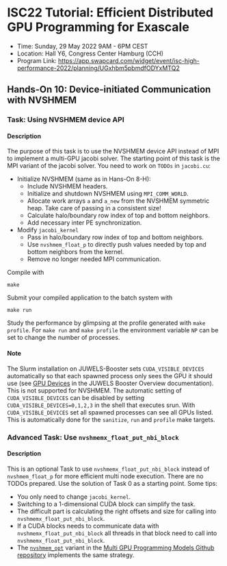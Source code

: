 # ISC22 Tutorial: Efficient Distributed GPU Programming for Exascale

-   Time: Sunday, 29 May 2022 9AM - 6PM CEST
-   Location: Hall Y6, Congress Center Hamburg (CCH)
-   Program Link:
    https://app.swapcard.com/widget/event/isc-high-performance-2022/planning/UGxhbm5pbmdfODYxMTQ2


## Hands-On 10: Device-initiated Communication with NVSHMEM

### Task: Using NVSHMEM device API

#### Description

The purpose of this task is to use the NVSHMEM device API instead of MPI to implement a multi-GPU jacobi solver. The starting point of this task is the MPI variant of the jacobi solver. You need to work on `TODOs` in `jacobi.cu`:

- Initialize NVSHMEM (same as in Hans-On 8-H):
  - Include NVSHMEM headers.
  - Initialize and shutdown NVSHMEM using `MPI_COMM_WORLD`.
  - Allocate work arrays `a` and `a_new` from the NVSHMEM symmetric heap. Take care of passing in a consistent size!
  - Calculate halo/boundary row index of top and bottom neighbors.
  - Add necessary inter PE synchronization.
- Modify `jacobi_kernel`
  - Pass in halo/boundary row index of top and bottom neighbors.
  - Use `nvshmem_float_p` to directly push values needed by top and bottom neighbors from the kernel.
  - Remove no longer needed MPI communication.

Compile with

``` {.bash}
make
```

Submit your compiled application to the batch system with

``` {.bash}
make run
```

Study the performance by glimpsing at the profile generated with
`make profile`. For `make run` and `make profile` the environment variable `NP` can be set to change the number of processes.

#### Note

The Slurm installation on JUWELS-Booster sets `CUDA_VISIBLE_DEVICES` automatically so that each spawned process only sees the GPU it should use (see [GPU Devices](https://apps.fz-juelich.de/jsc/hps/juwels/booster-overview.html#gpu-devices) in the JUWELS Booster Overview documentation). This is not supported for NVSHMEM. The automatic setting of `CUDA_VISIBLE_DEVICES` can be disabled by setting `CUDA_VISIBLE_DEVICES=0,1,2,3` in the shell that executes srun. With `CUDA_VISIBLE_DEVICES` set all spawned processes can see all GPUs listed. This is automatically done for the `sanitize`, `run` and `profile` make targets.

### Advanced Task: Use `nvshmemx_float_put_nbi_block`

#### Description

This is an optional Task to use `nvshmemx_float_put_nbi_block` instead of `nvshmem_float_p` for more efficient multi node execution. There are no TODOs prepared. Use the solution of Task 0 as a starting point. Some tips:

- You only need to change `jacobi_kernel`.
- Switching to a 1-dimensional CUDA block can simplify the task.
- The difficult part is calculating the right offsets and size for calling into `nvshmemx_float_put_nbi_block`.
- If a CUDA blocks needs to communicate data with `nvshmemx_float_put_nbi_block` all threads in that block need to call into `nvshmemx_float_put_nbi_block`.
- The [`nvshmem_opt`](https://github.com/NVIDIA/multi-gpu-programming-models/blob/master/nvshmem_opt/jacobi.cu#L154) variant in the [Multi GPU Programming Models Github repository](https://github.com/NVIDIA/multi-gpu-programming-models) implements the same strategy.
